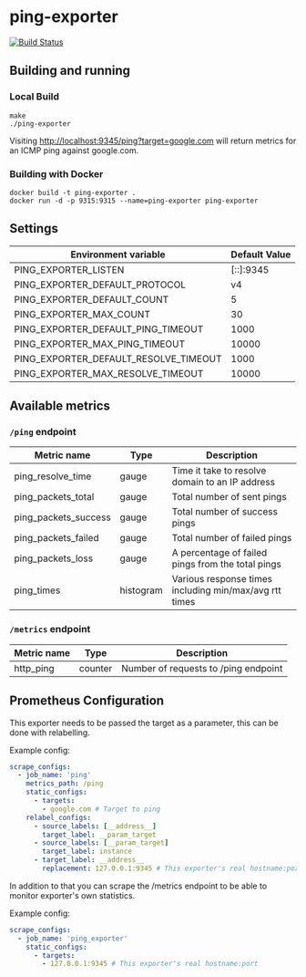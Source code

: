 # ping-exporter
[![Build Status](https://travis-ci.org/knsd/ping-exporter.svg?branch=master)](https://travis-ci.org/knsd/ping-exporter)

## Building and running

### Local Build

    make
    ./ping-exporter

Visiting [http://localhost:9345/ping?target=google.com](http://localhost:9345/ping?target=google.com) will return metrics for an ICMP ping against google.com. 

### Building with Docker

    docker build -t ping-exporter .
    docker run -d -p 9315:9315 --name=ping-exporter ping-exporter

## Settings

| Environment variable                   | Default Value |
| -------------------------------------- | ------------- |
| PING_EXPORTER_LISTEN                   | [::]:9345     |
| PING_EXPORTER_DEFAULT_PROTOCOL         | v4            |
| PING_EXPORTER_DEFAULT_COUNT            | 5             |
| PING_EXPORTER_MAX_COUNT                | 30            |
| PING_EXPORTER_DEFAULT_PING_TIMEOUT     | 1000          |
| PING_EXPORTER_MAX_PING_TIMEOUT         | 10000         |
| PING_EXPORTER_DEFAULT_RESOLVE_TIMEOUT  | 1000          |
| PING_EXPORTER_MAX_RESOLVE_TIMEOUT      | 10000         |

## Available metrics

### `/ping` endpoint

| Metric name          | Type      | Description                                            |
| -------------------- | --------- | ------------------------------------------------------ |
| ping_resolve_time    | gauge     | Time it take to resolve domain to an IP address        |
| ping_packets_total   | gauge     | Total number of sent pings                             |
| ping_packets_success | gauge     | Total number of success pings                          |
| ping_packets_failed  | gauge     | Total number of failed pings                           |
| ping_packets_loss    | gauge     | A percentage of failed pings from the total pings      |
| ping_times           | histogram | Various response times including min/max/avg rtt times |

### `/metrics` endpoint

| Metric name | Type    | Description                          |
| ----------- | ------- | ------------------------------------ |
| http_ping   | counter | Number of requests to /ping endpoint |

## Prometheus Configuration

This exporter needs to be passed the target as a parameter, this can be done with relabelling.

Example config:
```yml
scrape_configs:
  - job_name: 'ping'
    metrics_path: /ping
    static_configs:
      - targets:
        - google.com # Target to ping
    relabel_configs:
      - source_labels: [__address__]
        target_label: __param_target
      - source_labels: [__param_target]
        target_label: instance
      - target_label: __address__
        replacement: 127.0.0.1:9345 # This exporter's real hostname:port
```

In addition to that you can scrape the /metrics endpoint to be able to monitor exporter's own statistics.

Example config:
```yml
scrape_configs:
  - job_name: 'ping_exporter'
    static_configs:
      - targets:
        - 127.0.0.1:9345 # This exporter's real hostname:port
```
